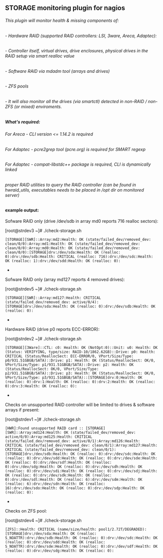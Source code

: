 ## STORAGE monitoring plugin for nagios


###### This plugin will monitor health & missing components of:

###### -  Hardware RAID (supported RAID controllers: LSI, 3ware, Areca, Adaptec):

###### -  Controller itself, virtual drives, drive enclosures, physical drives in the RAID setup via smart realloc value

###### -  Software RAID via mdadm tool (arrays and drives)

###### -  ZFS pools

###### -  It will also monitor all the drives (via smartctl) detected in non-RAID / non-ZFS (or mixed) enviroments.



##### What's required:

###### For Areca - CLI version <= 1.14.2 is required

###### For Adaptec - pcre2grep tool (pcre.org) is required for SMART regexp

###### For Adaptec - compat-libstdc++ package is required, CLI is dynamically linked

###### proper RAID utilities to query the RAID controller (can be found in hwraid_utils, executables needs to be placed in /opt dir on monitored server)

#### example output:


Sofware RAID only (drive /dev/sdb in array md0 reports 716 realloc sectors):

[root@strdev3 ~]# ./check-storage.sh

`[STORAGE][SWR]::Array:md2:Health: OK (state/failed_dev/removed_dev: clean/0/0):Array:md1:Health: OK (state/failed_dev/removed_dev: clean/0/0):Array:md0:Health: OK (state/failed_dev/removed_dev: clean/0/0):[STORAGE]drv:/dev/sda:Health: OK (realloc: 0):drv:/dev/sdb:Health: CRITICAL (realloc: 716):drv:/dev/sdc:Health: OK (realloc: 1):drv:/dev/sdd:Health: OK (realloc: 0):`

-

Sofware RAID only (array md127 reports 4 removed drives):

[root@strdev5 ~]# ./check-storage.sh

`[STORAGE][SWR]::Array:md127:Health: CRITICAL (state/failed_dev/removed_dev: active/0/4):[STORAGE]drv:/dev/sda:Health: OK (realloc: 0):drv:/dev/sdb:Health: OK (realloc: 0):`

-

Hardware RAID (drive p0 reports ECC-ERROR):

[root@strdev2 ~]# ./check-storage.sh

`[STORAGE][3Ware]::CTL: c0: Health: OK (NotOpt:0)::Unit: u0: Health: OK (Status: VERIFYING, type/size: RAID-10/1862.62GB)::Drive: p0: Health: CRITICAL (Status/ReallocSect: ECC-ERROR/0, VPort/Size/Type: p0/931.51GBGB/SATA)::Drive: p1: Health: OK (Status/ReallocSect: OK/0, VPort/Size/Type: p1/931.51GBGB/SATA)::Drive: p2: Health: OK (Status/ReallocSect: OK/0, VPort/Size/Type: p2/931.51GBGB/SATA)::Drive: p3: Health: OK (Status/ReallocSect: OK/0, VPort/Size/Type: p3/931.51GBGB/SATA)::[STORAGE]drv:0:Health: OK (realloc: 0):drv:1:Health: OK (realloc: 0):drv:2:Health: OK (realloc: 0):drv:3:Health: OK (realloc: 0):`

-

Checks on unsupported RAID controller will be limited to drives & software arrays if present:

[root@strdev1 ~]# ./check-storage.sh

`[HWR]:Found unsupported RAID card :: [STORAGE][SWR]::Array:md124:Health: OK (state/failed_dev/removed_dev: active/0/0):Array:md125:Health: CRITICAL (state/failed_dev/removed_dev: active/0/1):Array:md126:Health: CRITICAL (state/failed_dev/removed_dev: clean/0/1):Array:md127:Health: CRITICAL (state/failed_dev/removed_dev: clean/0/1):[STORAGE]drv:/dev/sdb:Health: OK (realloc: 0):drv:/dev/sdc:Health: OK (realloc: 0):drv:/dev/sdd:Health: OK (realloc: 0):drv:/dev/sde:Health: OK (realloc: 0):drv:/dev/sdf:Health: OK (realloc: 0):drv:/dev/sdg:Health: OK (realloc: 0):drv:/dev/sdh:Health: OK (realloc: 0):drv:/dev/sdi:Health: OK (realloc: 0):drv:/dev/sdj:Health: OK (realloc: 0):drv:/dev/sdk:Health: OK (realloc: 0):drv:/dev/sdl:Health: OK (realloc: 6):drv:/dev/sdm:Health: OK (realloc: 6):drv:/dev/sdn:Health: OK (realloc: 16):drv:/dev/sdo:Health: OK (realloc: 0):drv:/dev/sdp:Health: OK (realloc: 0):`

-

Checks on ZFS pool:

[root@strdev4 ~]# ./check-storage.sh

`[ZFS]::Health: CRITICAL (name/size/health: pool1/2.72T/DEGRADED):[STORAGE]drv:/dev/sda:Health: OK (realloc: S_NOATTR):drv:/dev/sdb:Health: OK (realloc: 0):drv:/dev/sdc:Health: OK (realloc: 0):drv:/dev/sdd:Health: OK (realloc: S_NOATTR):drv:/dev/sde:Health: OK (realloc: 0):drv:/dev/sdf:Health: OK (realloc: 0):drv:/dev/sdg:Health: OK (realloc: 0):`
